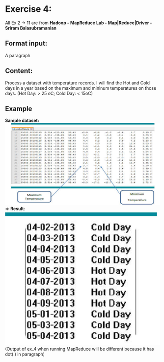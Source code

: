 # Exercise 4: 
All Ex 2 -> 11 are from 
**Hadoop - MapReduce Lab - Map|Reduce|Driver - Sriram Balasubramanian**
## Format input: 
A paragraph
## Content: 
Process a dataset with temperature records. I will find the Hot and Cold days in a year based on the maximum and mininum temperatures on those days. (Hot Day: > 25 oC; Cold Day: < 15oC)
## Example  
**Sample dataset:** 
![Sample Ex 4](/images/Sample_Ex_4.png)
=> **Result**:        
![Paraphrase Ex 4](/images/Paraphrase_Ex_4.png)
(Output of ex_4 when running MapReduce will be different because it has dot(.) in paragraph)